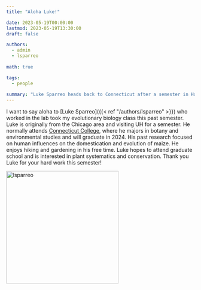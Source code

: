 ```yaml
---
title: "Aloha Luke!"

date: 2023-05-19T00:00:00
lastmod: 2023-05-19T13:30:00
draft: false

authors:
  - admin
  - lsparreo
  
math: true

tags: 
  - people
  
summary: "Luke Sparreo heads back to Connecticut after a semester in Hawaiʻi"
---
```


I want to say aloha to [Luke Sparreo]({{< ref "/authors/lsparreo" >}}) who worked in the lab took my evolutionary biology class this past semester. Luke is originally from the Chicago area and visiting UH for a semester. He normally attends [Connecticut College](https://www.conncoll.edu/), where he majors in botany and environmental studies and will graduate in 2024. His past research focused on human influences on the domestication and evolution of maize. He enjoys hiking and gardening in his free time. Luke hopes to attend graduate school and is interested in plant systematics and conservation. Thank you Luke for your hard work this semester!

<img alt = 'lsparreo' width='300' src='/img/lsparreo.jpg' ALIGN = 'center'/>
